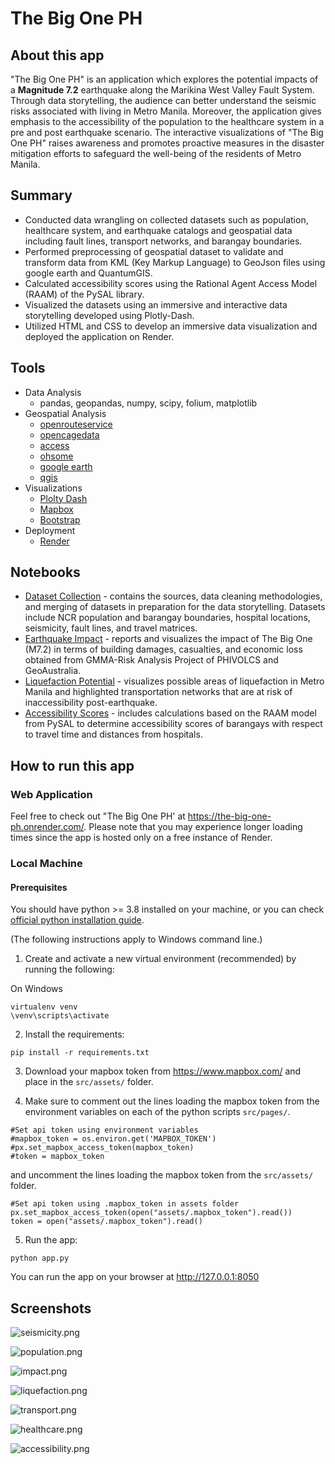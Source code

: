 # The Big One PH

## About this app

"The Big One PH" is an application which explores the potential impacts of a **Magnitude 7.2** earthquake along the Marikina West Valley Fault System. Through data storytelling, the audience can better understand the seismic risks associated with living in Metro Manila. Moreover, the application gives emphasis to the accessibility of the population to the healthcare system in a pre and post earthquake scenario. The interactive visualizations of "The Big One PH" raises awareness and promotes proactive measures in the disaster mitigation efforts to safeguard the well-being of the residents of Metro Manila.

## Summary

* Conducted data wrangling on collected datasets such as population, healthcare system, and earthquake catalogs and geospatial data including fault lines, transport networks, and barangay boundaries.
* Performed preprocessing of geospatial dataset to validate and transform data from KML (Key Markup Language) to GeoJson files using google earth and QuantumGIS.
* Calculated accessibility scores using the Rational Agent Access Model (RAAM) of the PySAL library.
* Visualized the datasets using an immersive and interactive data storytelling developed using Plotly-Dash.
* Utilized HTML and CSS to develop an immersive data visualization and deployed the application on Render.

## Tools
* Data Analysis 
    * pandas, geopandas, numpy, scipy, folium, matplotlib
* Geospatial Analysis
    * [openrouteservice](https://openrouteservice.org/)
    * [opencagedata](https://opencagedata.com/)
    * [access](https://pysal.org/access/index.html)
    * [ohsome](https://heigit.org/big-spatial-data-analytics-en/ohsome/)
    * [google earth](https://earth.google.com/web/)
    * [qgis](https://qgis.org/en/site/)
* Visualizations
    * [Plolty Dash](https://plotly.com/dash/)
    * [Mapbox](https://www.mapbox.com/)
    * [Bootstrap](https://getbootstrap.com/)
* Deployment
    * [Render](https://render.com/)

## Notebooks
* [Dataset Collection](https://nbviewer.org/github/cpmalenab/the-big-one-ph/blob/master/notebooks/dataset_collection.ipynb) - contains the sources, data cleaning methodologies, and merging of datasets in preparation for the data storytelling. Datasets include NCR population and barangay boundaries, hospital locations, seismicity, fault lines, and travel matrices.
* [Earthquake Impact](https://nbviewer.org/github/cpmalenab/the-big-one-ph/blob/master/notebooks/earthquake_impact.ipynb) - reports and visualizes the impact of The Big One (M7.2) in terms of building damages, casualties, and economic loss obtained from GMMA-Risk Analysis Project of PHIVOLCS and GeoAustralia.
* [Liquefaction Potential](https://nbviewer.org/github/cpmalenab/the-big-one-ph/blob/master/notebooks/liquefaction_potential.ipynb) - visualizes possible areas of liquefaction in Metro Manila and highlighted transportation networks that are at risk of inaccessibility post-earthquake.
* [Accessibility Scores](https://nbviewer.org/github/cpmalenab/the-big-one-ph/blob/master/notebooks/accessibility_scores.ipynb) - includes calculations based on the RAAM model from PySAL to determine accessibility scores of barangays with respect to travel time and distances from hospitals.

## How to run this app

### Web Application

Feel free to check out "The Big One PH' at https://the-big-one-ph.onrender.com/. Please note that you may experience longer loading times since the app is hosted only on a free instance of Render.

### Local Machine
#### Prerequisites

You should have python >= 3.8 installed on your machine, or you can check
[official python installation guide](https://www.python.org/downloads/).

(The following instructions apply to Windows command line.)

1. Create and activate a new virtual environment (recommended) by running the following:

On Windows

```
virtualenv venv 
\venv\scripts\activate
```

2. Install the requirements:

```
pip install -r requirements.txt
```
3. Download your mapbox token from https://www.mapbox.com/ and place in the `src/assets/` folder. 

4. Make sure to comment out the lines loading the mapbox token from the environment variables on each of the python scripts `src/pages/`.

```
#Set api token using environment variables
#mapbox_token = os.environ.get('MAPBOX_TOKEN')
#px.set_mapbox_access_token(mapbox_token)
#token = mapbox_token
```

and uncomment the lines loading the mapbox token from the `src/assets/` folder.
```
#Set api token using .mapbox_token in assets folder
px.set_mapbox_access_token(open("assets/.mapbox_token").read())
token = open("assets/.mapbox_token").read()
```

5. Run the app:

```
python app.py
```
You can run the app on your browser at http://127.0.0.1:8050

## Screenshots

![seismicity.png](reports/seismicity.png)

![population.png](reports/population.PNG)

![impact.png](reports/impact.PNG)

![liquefaction.png](reports/liquefaction.PNG)

![transport.png](reports/transport.PNG)

![healthcare.png](reports/healthcare.PNG)

![accessibility.png](reports/accessibility.PNG)